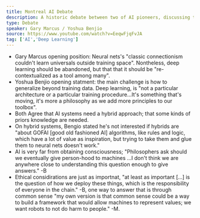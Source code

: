 ```yaml
---
title: Montreal AI Debate
description: A historic debate between two of AI pioneers, discussing the big questions about creating hybrid systems of AI, finding the right "priors" for knowledge, perspectives on where AI could go next?.
type: Debate
speaker: Gary Marcus / Yoshua Benjio 
source: https://www.youtube.com/watch?v=EeqwFjqFvJA
tag: ['AI','Deep Learning']
---
```

- Gary Marcus opening position: Neural nets's "classic connectionism couldn't learn universals outside training space". Nontheless, deep learning should be abandoned, but that that it should be "re-contextualized as a tool among many".
- Yoshua Benjio opening statment: the main challenge is how to generalize beyond training data. Deep learning, is "not a particular architecture or a particular training procedure...It's something that's moving, it's more a philosophy as we add more principles to our toolbox".
- Both Agree that AI systems need a hybrid approach; that some kinds of priors knowledge are needed.
- On hybrid systems, Bengio stated he's not interested if hybrids are "about GOFAI [good old fashioned AI] algorithms, like rules and logic, which have a lot of value as inspiration, but trying to take them and glue them to neural nets doesn't work."
- AI is very far from obtaining consciousness; "Philosophers ask should we eventually give person-hood to machines ...I don't think we are anywhere close to understanding this question enough to give answers." -B
- Ethical considirations are just as importnat, "at least as important […] is the question of how we deploy these things, which is the responsibility of everyone in the chain." -B, one way to answer that is through common sense "my own version is that common sense could be a way to build a framework that would allow machines to represent values; we want robots to not do harm to people." -M.
